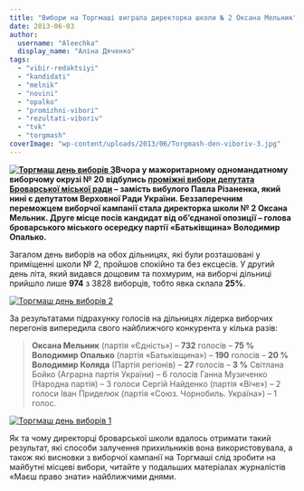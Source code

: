 ```yaml
---
title: "Вибори на Торгмаші виграла директорка школи № 2 Оксана Мельник"
date: 2013-06-03
author: 
  username: "Aleechka"
  display_name: "Аліна Дяченко"
tags: 
  - "vibir-redaktsiyi"
  - "kandidati"
  - "melnik"
  - "novini"
  - "opalko"
  - "promizhni-vibori"
  - "rezultati-viboriv"
  - "tvk"
  - "torgmash"
coverImage: "wp-content/uploads/2013/06/Torgmash-den-viboriv-3.jpg"
---
```


**[![Торгмаш день виборів 3](https://mpz.brovary.org/wp-content/uploads/2013/06/Torgmash-den-viboriv-3.jpg)](https://mpz.brovary.org/wp-content/uploads/2013/06/Torgmash-den-viboriv-3.jpg)Вчора у мажоритарному одномандатному виборчому окрузі № 20 відбулись [проміжні вибори депутата Броварської міської ради](https://mpz.brovary.org/zaminu-rizanenku-zhiteli-torgmashu-obiratimut-na-pochatku-lita/) – замість вибулого Павла Різаненка, який нині є депутатом Верховної Ради України. Беззаперечним переможцем виборчої кампанії стала директорка школи № 2 Оксана Мельник. Друге місце посів кандидат від об’єднаної опозиції – голова броварського міського осередку партії «Батьківщина» Володимир Опалько.**

Загалом день виборів на обох дільницях, які були розташовані у приміщенні школи № 2, пройшов спокійно та без ексцесів. У другий день літа, який видався дощовим та похмурим, на виборчі дільниці прийшло лише **974** з 3828 виборців, тобто явка склала **25%**.

[![Торгмаш день виборів 2](https://mpz.brovary.org/wp-content/uploads/2013/06/Torgmash-den-viboriv-2.jpg)](https://mpz.brovary.org/wp-content/uploads/2013/06/Torgmash-den-viboriv-2.jpg)

За результатами підрахунку голосів на дільницях лідерка виборчих перегонів випередила свого найближчого конкурента у кілька разів:

> **Оксана Мельник** (партія «Єдність») – **732** голосів – **75 %** **Володимир Опалько** (партія «Батьківщина») – **190** голосів – **20 %** **Володимир Коляда** (Партія регіонів) – **27** голосів – **3 %** Світлана Бойко (Аграрна партія України) – 6 голосів Ганна Музиченко (Народна партія) – 3 голоси Сергій Найденко (партія «Віче») – 2 голоси Іван Приделюк (партія «Союз. Чорнобиль. Україна») – 1 голос.

[![Торгмаш день виборів 1](https://mpz.brovary.org/wp-content/uploads/2013/06/Torgmash-den-viboriv-1.jpg)](https://mpz.brovary.org/wp-content/uploads/2013/06/Torgmash-den-viboriv-1.jpg)

Як та чому директорці броварської школи вдалось отримати такий результат, які способи залучення прихильників вона використовувала, а також які висновки з виборчої кампанії на Торгмаші слід зробити на майбутні місцеві вибори, читайте у подальших матеріалах журналістів «Маєш право знати» найближчими днями.
